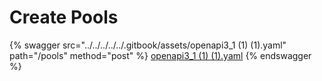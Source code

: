 # Create Pools

{% swagger src="../../../../../.gitbook/assets/openapi3_1 (1) (1).yaml" path="/pools" method="post" %}
[openapi3_1 (1) (1).yaml](<../../../../../.gitbook/assets/openapi3_1 (1) (1).yaml>)
{% endswagger %}
